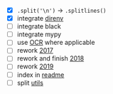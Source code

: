 - [x] `.split('\n')` -> `.splitlines()`
- [x] integrate [direnv](.envrc)
- [ ] integrate black
- [ ] integrate mypy
- [ ] use [OCR](common/ocr.py) where applicable
- [ ] rework [2017](y2017)
- [ ] rework and finish [2018](y2018)
- [ ] rework [2019](y2019)
- [ ] index in [readme](README.md)
- [ ] split [utils](common/utils.py)
